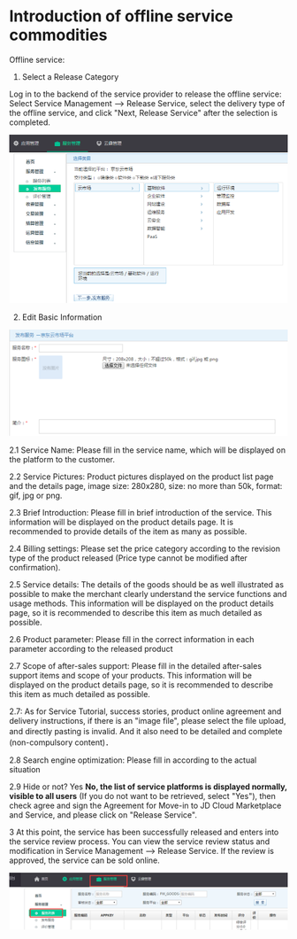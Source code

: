 # Introduction of offline service commodities
Offline service:
1. Select a Release Category

 Log in to the backend of the service provider to release the offline service: Select Service Management --> Release Service, select the delivery type of the offline service, and click "Next, Release Service" after the selection is completed.                                              

![image](https://github.com/jdcloudcom/cn/blob/edit/documentation/Marketplace/Marketplace/MarketPlace-Image/%E7%BA%BF%E4%B8%8B%E6%9C%8D%E5%8A%A11.png)

 

2. Edit Basic Information

![image](https://github.com/jdcloudcom/cn/blob/edit/documentation/Marketplace/Marketplace/MarketPlace-Image/%E7%BA%BF%E4%B8%8B%E6%9C%8D%E5%8A%A12.png)


 

2.1 Service Name: Please fill in the service name, which will be displayed on the platform to the customer.

2.2 Service Pictures: Product pictures displayed on the product list page and the details page, image size: 280x280, size: no more than 50k, format: gif, jpg or png.

2.3 Brief Introduction: Please fill in brief introduction of the service. This information will be displayed on the product details page. It is recommended to provide details of the item as many as possible.

2.4 Billing settings: Please set the price category according to the revision type of the product released (Price type cannot be modified after confirmation).

2.5 Service details: The details of the goods should be as well illustrated as possible to make the merchant clearly understand the service functions and usage methods. This information will be displayed on the product details page, so it is recommended to describe this item as much detailed as possible.

2.6 Product parameter: Please fill in the correct information in each parameter according to the released product

2.7 Scope of after-sales support: Please fill in the detailed after-sales support items and scope of your products. This information will be displayed on the product details page, so it is recommended to describe this item as much detailed as possible.

2.7: As for Service Tutorial, success stories, product online agreement and delivery instructions, if there is an "image file", please select the file upload, and directly pasting is invalid. And it also need to be detailed and complete　(non-compulsory content)．

2.8 Search engine optimization: Please fill in according to the actual situation

2.9 Hide or not? Yes **No, the list of service platforms is displayed normally, visible to all users** (If you do not want to be retrieved, select "Yes"), then check agree and sign the Agreement for Move-in to JD Cloud Marketplace and Service, and please click on "Release Service".

3 At this point, the service has been successfully released and enters into the service review process. You can view the service review status and modification in Service Management --> Release Service. If the review is approved, the service can be sold online.

![image](https://github.com/jdcloudcom/cn/blob/edit/documentation/Marketplace/Marketplace/MarketPlace-Image/%E7%BA%BF%E4%B8%8B%E6%9C%8D%E5%8A%A13.png)
